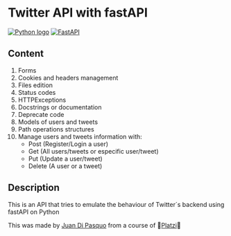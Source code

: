 # Twitter API with fastAPI
[![Python logo](https://i.imgur.com/fDkhooA.png "Python logo")](https://www.python.org/)
[![FastAPI](https://i.imgur.com/nNMV1dS.png?2 "FastAPI")](https://fastapi.tiangolo.com/)
## Content

1. Forms
2. Cookies and headers management
3. Files edition
4. Status codes
5. HTTPExceptions
6. Docstrings or documentation
7. Deprecate code
8. Models of users and tweets
9. Path operations structures
10. Manage users and tweets information with:
	- Post (Register/Login a user)
	- Get (All users/tweets or especific user/tweet)
	- Put (Update a user/tweet)
	- Delete (A user or a tweet)

## Description
This is an API that tries to emulate the behaviour of Twitter´s backend using fastAPI on Python

This was made by [Juan Di Pasquo](https://twitter.com/JADiPasquo "Juan Di Pasquo") from a course of 💚[Platzi](http://platzi.com "Platzi")💚
